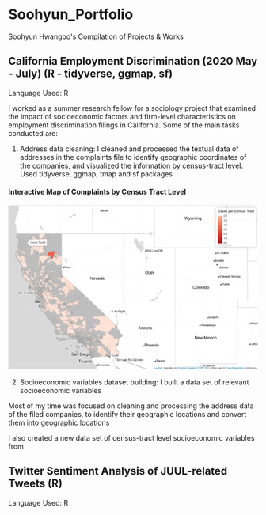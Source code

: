 # Soohyun_Portfolio
Soohyun Hwangbo's Compilation of Projects &amp; Works

## California Employment Discrimination (2020 May - July) (R - tidyverse, ggmap, sf)

Language Used: R

I worked as a summer research fellow for a sociology project that examined the impact of socioeconomic factors and firm-level characteristics on employment discrimination filings in California. Some of the main tasks conducted are:

1) Address data cleaning: I cleaned and processed the textual data of addresses in the complaints file to identify geographic coordinates of the companies, and visualized the information by census-tract level. Used tidyverse, ggmap, tmap and sf packages 

#### Interactive Map of Complaints by Census Tract Level

![alt text](https://github.com/sh4733/Soohyun_Portfolio/blob/main/images/cali_ctract_map.png)


2) Socioeconomic variables dataset building: I built a data set of relevant socioeconomic variables 

Most of my time was focused on cleaning and processing the address data of the filed companies, to identify their geographic locations and convert them into geographic locations



I also created a new data set of census-tract level socioeconomic variables from 


## Twitter Sentiment Analysis of JUUL-related Tweets (R)

Language Used: R

## 



